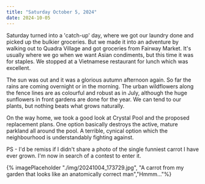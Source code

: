 ```yaml
---
title: "Saturday October 5, 2024"
date: 2024-10-05
---
```

Saturday turned into a 'catch-up' day, where we got our laundry done and picked up the bulkier groceries.  But we made it into an adventure by walking out to Quadra Village and got groceries from Fairway Market.  It's usually where we go when we want Asian condiments, but this time it was for staples.  We stopped at a Vietnamese restaurant for lunch which was excellent.

The sun was out and it was a glorious autumn afternoon again.  So far the rains are coming overnight or in the morning.  The urban wildflowers along the fence lines are as colourful and robust as in July, although the huge sunflowers in front gardens are done for the year.  We can tend to our plants, but nothing beats what grows naturally.

On the way home, we took a good look at Crystal Pool and the proposed replacement plans.  One option basically destroys the active, mature parkland all around the pool.  A terrible, cynical option which the neighbourhood is understandably fighting against.

PS - I'd be remiss if I didn't share a photo of the single funniest carrot I have ever grown.  I'm now in search of a contest to enter it.

{% imagePlaceholder "./img/20241004_173729.jpg", "A carrot from my garden that looks like an anatomically correct man","Hmmm..."%}
